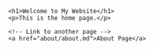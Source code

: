 <html lang="en">
<head>
    <meta charset="UTF-8">
    <meta name="viewport" content="width=device-width, initial-scale=1.0">
    <title>Home</title>
</head>
<body>
   
    
    <h1>Welcome to My Website</h1>
    <p>This is the home page.</p>
    
    <!-- Link to another page -->
    <a href="about/about.md">About Page</a>

</footer>
</body>
</html>
